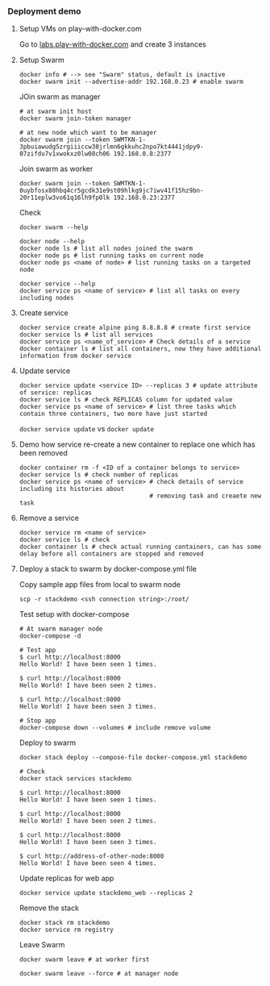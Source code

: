 ### Deployment demo

1.  Setup VMs on play-with-docker.com

    Go to [labs.play-with-docker.com](https://labs.play-with-docker.com/) and create 3 instances

2.  Setup Swarm

        docker info # --> see "Swarm" status, default is inactive
        docker swarm init --advertise-addr 192.168.0.23 # enable swarm
    
    JOin swarm as manager
    
        # at swarm init host
        docker swarm join-token manager
        
        # at new node which want to be manager
        docker swarm join --token SWMTKN-1-3pbuiawudg5zrgiiiccw38jrlmn6gkkuhc2npo7kt4441jdpy9-07zifdu7v1xwokxz0lw08ch06 192.168.0.8:2377
    
    Join swarm as worker
    
        docker swarm join --token SWMTKN-1-0uybfosx80hbq4cr5gcdk31e9st09hlkg9jc7iwv41f15hz9bn-20r11eplw3vo61q16lh9fp0lk 192.168.0.23:2377
    
    Check
    
        docker swarm --help
        
        docker node --help
        docker node ls # list all nodes joined the swarm
        docker node ps # list running tasks on current node
        docker node ps <name of node> # list running tasks on a targeted node
        
        docker service --help
        docker service ps <name of service> # list all tasks on every including nodes

3.  Create service

        docker service create alpine ping 8.8.8.8 # create first service
        docker service ls # list all services
        docker service ps <name_of_service> # Check details of a service
        docker container ls # list all containers, now they have additional information from docker service

4.  Update service

        docker service update <service ID> --replicas 3 # update attribute of service: replicas
        docker service ls # check REPLICAS column for updated value
        docker service ps <name of service> # list three tasks which contain three containers, two more have just started
    
    `docker service update` vs `docker update`

5.  Demo how service re-create a new container to replace one which has been removed

        docker container rm -f <ID of a container belongs to service>
        docker service ls # check number of replicas
        docker service ps <name of service> # check details of service including its histories about
                                            # removing task and creaete new task

6.  Remove a service

        docker service rm <name of service>
        docker service ls # check
        docker container ls # check actual running containers, can has some delay before all containers are stopped and removed

7.  Deploy a stack to swarm by docker-compose.yml file

    Copy sample app files from local to swarm node
    
        scp -r stackdemo <ssh connection string>:/root/
    
    Test setup with docker-compose
    
        # At swarm manager node
        docker-compose -d
        
        # Test app
        $ curl http://localhost:8000
        Hello World! I have been seen 1 times.
        
        $ curl http://localhost:8000
        Hello World! I have been seen 2 times.
        
        $ curl http://localhost:8000
        Hello World! I have been seen 3 times.
        
        # Stop app
        docker-compose down --volumes # include remove volume
    
    Deploy to swarm
    
        docker stack deploy --compose-file docker-compose.yml stackdemo
        
        # Check
        docker stack services stackdemo
        
        $ curl http://localhost:8000
        Hello World! I have been seen 1 times.
        
        $ curl http://localhost:8000
        Hello World! I have been seen 2 times.
        
        $ curl http://localhost:8000
        Hello World! I have been seen 3 times.
        
        $ curl http://address-of-other-node:8000
        Hello World! I have been seen 4 times.
    
    Update replicas for web app
    
        docker service update stackdemo_web --replicas 2
    
    Remove the stack
    
        docker stack rm stackdemo
        docker service rm registry
    
    Leave Swarm
    
        docker swarm leave # at worker first
    
        docker swarm leave --force # at manager node



